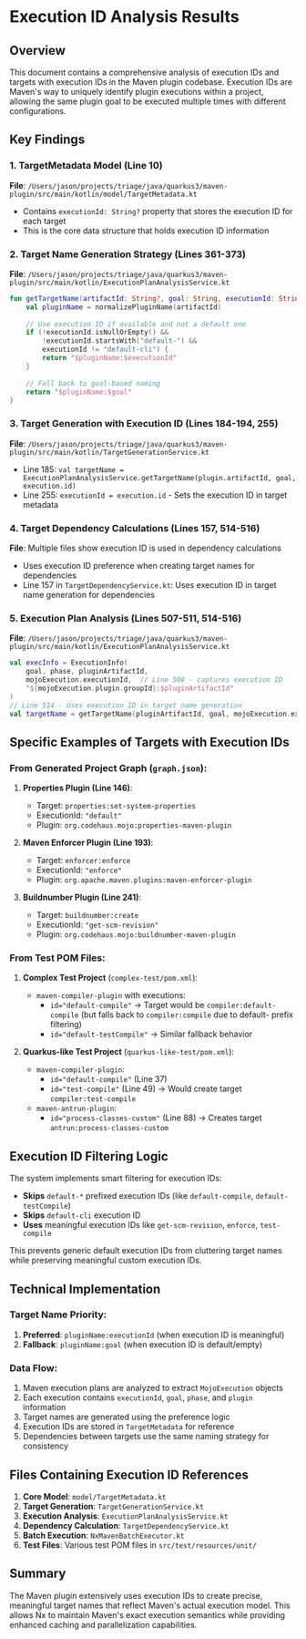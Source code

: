 # Execution ID Analysis Results

## Overview
This document contains a comprehensive analysis of execution IDs and targets with execution IDs in the Maven plugin codebase. Execution IDs are Maven's way to uniquely identify plugin executions within a project, allowing the same plugin goal to be executed multiple times with different configurations.

## Key Findings

### 1. TargetMetadata Model (Line 10)
**File**: `/Users/jason/projects/triage/java/quarkus3/maven-plugin/src/main/kotlin/model/TargetMetadata.kt`
- Contains `executionId: String?` property that stores the execution ID for each target
- This is the core data structure that holds execution ID information

### 2. Target Name Generation Strategy (Lines 361-373)
**File**: `/Users/jason/projects/triage/java/quarkus3/maven-plugin/src/main/kotlin/ExecutionPlanAnalysisService.kt`
```kotlin
fun getTargetName(artifactId: String?, goal: String, executionId: String?): String {
    val pluginName = normalizePluginName(artifactId)
    
    // Use execution ID if available and not a default one
    if (!executionId.isNullOrEmpty() && 
        !executionId.startsWith("default-") && 
        executionId != "default-cli") {
        return "$pluginName:$executionId"
    }
    
    // Fall back to goal-based naming
    return "$pluginName:$goal"
}
```

### 3. Target Generation with Execution ID (Lines 184-194, 255)
**File**: `/Users/jason/projects/triage/java/quarkus3/maven-plugin/src/main/kotlin/TargetGenerationService.kt`
- Line 185: `val targetName = ExecutionPlanAnalysisService.getTargetName(plugin.artifactId, goal, execution.id)`
- Line 255: `executionId = execution.id` - Sets the execution ID in target metadata

### 4. Target Dependency Calculations (Lines 157, 514-516)
**File**: Multiple files show execution ID is used in dependency calculations
- Uses execution ID preference when creating target names for dependencies
- Line 157 in `TargetDependencyService.kt`: Uses execution ID in target name generation for dependencies

### 5. Execution Plan Analysis (Lines 507-511, 514-516)
**File**: `/Users/jason/projects/triage/java/quarkus3/maven-plugin/src/main/kotlin/ExecutionPlanAnalysisService.kt`
```kotlin
val execInfo = ExecutionInfo(
    goal, phase, pluginArtifactId,
    mojoExecution.executionId,  // Line 508 - captures execution ID
    "${mojoExecution.plugin.groupId}:$pluginArtifactId"
)
// Line 514 - Uses execution ID in target name generation
val targetName = getTargetName(pluginArtifactId, goal, mojoExecution.executionId)
```

## Specific Examples of Targets with Execution IDs

### From Generated Project Graph (`graph.json`):

1. **Properties Plugin (Line 146)**:
   - Target: `properties:set-system-properties` 
   - ExecutionId: `"default"`
   - Plugin: `org.codehaus.mojo:properties-maven-plugin`

2. **Maven Enforcer Plugin (Line 193)**:
   - Target: `enforcer:enforce`
   - ExecutionId: `"enforce"`
   - Plugin: `org.apache.maven.plugins:maven-enforcer-plugin`

3. **Buildnumber Plugin (Line 241)**:
   - Target: `buildnumber:create`
   - ExecutionId: `"get-scm-revision"`
   - Plugin: `org.codehaus.mojo:buildnumber-maven-plugin`

### From Test POM Files:

1. **Complex Test Project** (`complex-test/pom.xml`):
   - `maven-compiler-plugin` with executions:
     - `id="default-compile"` → Target would be `compiler:default-compile` (but falls back to `compiler:compile` due to default- prefix filtering)
     - `id="default-testCompile"` → Similar fallback behavior

2. **Quarkus-like Test Project** (`quarkus-like-test/pom.xml`):
   - `maven-compiler-plugin`:
     - `id="default-compile"` (Line 37)
     - `id="test-compile"` (Line 49) → Would create target `compiler:test-compile`
   - `maven-antrun-plugin`:
     - `id="process-classes-custom"` (Line 88) → Creates target `antrun:process-classes-custom`

## Execution ID Filtering Logic

The system implements smart filtering for execution IDs:
- **Skips** `default-*` prefixed execution IDs (like `default-compile`, `default-testCompile`)
- **Skips** `default-cli` execution ID
- **Uses** meaningful execution IDs like `get-scm-revision`, `enforce`, `test-compile`

This prevents generic default execution IDs from cluttering target names while preserving meaningful custom execution IDs.

## Technical Implementation

### Target Name Priority:
1. **Preferred**: `pluginName:executionId` (when execution ID is meaningful)
2. **Fallback**: `pluginName:goal` (when execution ID is default/empty)

### Data Flow:
1. Maven execution plans are analyzed to extract `MojoExecution` objects
2. Each execution contains `executionId`, `goal`, `phase`, and `plugin` information
3. Target names are generated using the preference logic
4. Execution IDs are stored in `TargetMetadata` for reference
5. Dependencies between targets use the same naming strategy for consistency

## Files Containing Execution ID References

1. **Core Model**: `model/TargetMetadata.kt`
2. **Target Generation**: `TargetGenerationService.kt`
3. **Execution Analysis**: `ExecutionPlanAnalysisService.kt`
4. **Dependency Calculation**: `TargetDependencyService.kt`
5. **Batch Execution**: `NxMavenBatchExecutor.kt`
6. **Test Files**: Various test POM files in `src/test/resources/unit/`

## Summary

The Maven plugin extensively uses execution IDs to create precise, meaningful target names that reflect Maven's actual execution model. This allows Nx to maintain Maven's exact execution semantics while providing enhanced caching and parallelization capabilities.